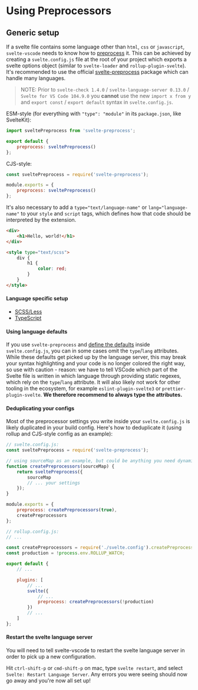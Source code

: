 # Using Preprocessors

## Generic setup

If a svelte file contains some language other than `html`, `css` or `javascript`, `svelte-vscode` needs to know how to [preprocess](https://svelte.dev/docs#svelte_preprocess) it. This can be achieved by creating a `svelte.config.js` file at the root of your project which exports a svelte options object (similar to `svelte-loader` and `rollup-plugin-svelte`). It's recommended to use the official [svelte-preprocess](https://github.com/sveltejs/svelte-preprocess) package which can handle many languages.

> NOTE: Prior to `svelte-check 1.4.0` / `svelte-language-server 0.13.0` / `Svelte for VS Code 104.9.0` you **cannot** use the new `import x from y` and `export const` / `export default` syntax in `svelte.config.js`.

ESM-style (for everything with `"type": "module"` in its `package.json`, like SvelteKit):

```js
import sveltePreprocess from 'svelte-preprocess';

export default {
    preprocess: sveltePreprocess()
};
```

CJS-style:

```js
const sveltePreprocess = require('svelte-preprocess');

module.exports = {
    preprocess: sveltePreprocess()
};
```

It's also necessary to add a `type="text/language-name"` or `lang="language-name"` to your `style` and `script` tags, which defines how that code should be interpreted by the extension.

```html
<div>
    <h1>Hello, world!</h1>
</div>

<style type="text/scss">
    div {
        h1 {
            color: red;
        }
    }
</style>
```

#### Language specific setup

-   [SCSS/Less](./scss-less.md)
-   [TypeScript](./typescript.md)

#### Using language defaults

If you use `svelte-preprocess` and [define the defaults](https://github.com/sveltejs/svelte-preprocess/blob/main/docs/preprocessing.md#auto-preprocessing-options) inside `svelte.config.js`, you can in some cases omit the `type`/`lang` attributes. While these defaults get picked up by the language server, this may break your syntax highlighting and your code is no longer colored the right way, so use with caution - reason: we have to tell VSCode which part of the Svelte file is written in which language through providing static regexes, which rely on the `type`/`lang` attribute. It will also likely not work for other tooling in the ecosystem, for example `eslint-plugin-svelte3` or `prettier-plugin-svelte`. **We therefore recommend to always type the attributes.**

#### Deduplicating your configs

Most of the preprocessor settings you write inside your `svelte.config.js` is likely duplicated in your build config. Here's how to deduplicate it (using rollup and CJS-style config as an example):

```js
// svelte.config.js:
const sveltePreprocess = require('svelte-preprocess');

// using sourceMap as an example, but could be anything you need dynamically
function createPreprocessors(sourceMap) {
    return sveltePreprocess({
        sourceMap
        // ... your settings
    });
}

module.exports = {
    preprocess: createPreprocessors(true),
    createPreprocessors
};
```

```js
// rollup.config.js:
// ...

const createPreprocessors = require('./svelte.config').createPreprocessors;
const production = !process.env.ROLLUP_WATCH;

export default {
    // ...

    plugins: [
        // ...
        svelte({
            // ...
            preprocess: createPreprocessors(!production)
        })
        // ...
    ]
};
```

#### Restart the svelte language server

You will need to tell svelte-vscode to restart the svelte language server in order to pick up a new configuration.

Hit `ctrl-shift-p` or `cmd-shift-p` on mac, type `svelte restart`, and select `Svelte: Restart Language Server`. Any errors you were seeing should now go away and you're now all set up!
